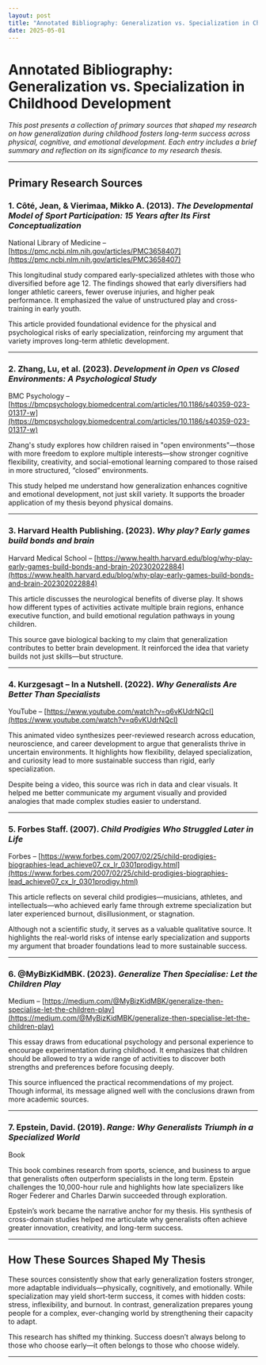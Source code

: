 ```yaml
---
layout: post
title: "Annotated Bibliography: Generalization vs. Specialization in Childhood Development"
date: 2025-05-01
---
```


# Annotated Bibliography: Generalization vs. Specialization in Childhood Development

*This post presents a collection of primary sources that shaped my research on how generalization during childhood fosters long-term success across physical, cognitive, and emotional development. Each entry includes a brief summary and reflection on its significance to my research thesis.*

---

## Primary Research Sources

### 1. Côté, Jean, & Vierimaa, Mikko A. (2013). *The Developmental Model of Sport Participation: 15 Years after Its First Conceptualization*  
National Library of Medicine – [https://pmc.ncbi.nlm.nih.gov/articles/PMC3658407](https://pmc.ncbi.nlm.nih.gov/articles/PMC3658407)

This longitudinal study compared early-specialized athletes with those who diversified before age 12. The findings showed that early diversifiers had longer athletic careers, fewer overuse injuries, and higher peak performance. It emphasized the value of unstructured play and cross-training in early youth.

This article provided foundational evidence for the physical and psychological risks of early specialization, reinforcing my argument that variety improves long-term athletic development.

---

### 2. Zhang, Lu, et al. (2023). *Development in Open vs Closed Environments: A Psychological Study*  
BMC Psychology – [https://bmcpsychology.biomedcentral.com/articles/10.1186/s40359-023-01317-w](https://bmcpsychology.biomedcentral.com/articles/10.1186/s40359-023-01317-w)

Zhang's study explores how children raised in "open environments"—those with more freedom to explore multiple interests—show stronger cognitive flexibility, creativity, and social-emotional learning compared to those raised in more structured, “closed” environments.

This study helped me understand how generalization enhances cognitive and emotional development, not just skill variety. It supports the broader application of my thesis beyond physical domains.

---

### 3. Harvard Health Publishing. (2023). *Why play? Early games build bonds and brain*  
Harvard Medical School – [https://www.health.harvard.edu/blog/why-play-early-games-build-bonds-and-brain-202302022884](https://www.health.harvard.edu/blog/why-play-early-games-build-bonds-and-brain-202302022884)

This article discusses the neurological benefits of diverse play. It shows how different types of activities activate multiple brain regions, enhance executive function, and build emotional regulation pathways in young children.

This source gave biological backing to my claim that generalization contributes to better brain development. It reinforced the idea that variety builds not just skills—but structure.

---

### 4. Kurzgesagt – In a Nutshell. (2022). *Why Generalists Are Better Than Specialists*  
YouTube – [https://www.youtube.com/watch?v=q6vKUdrNQcI](https://www.youtube.com/watch?v=q6vKUdrNQcI)

This animated video synthesizes peer-reviewed research across education, neuroscience, and career development to argue that generalists thrive in uncertain environments. It highlights how flexibility, delayed specialization, and curiosity lead to more sustainable success than rigid, early specialization.

Despite being a video, this source was rich in data and clear visuals. It helped me better communicate my argument visually and provided analogies that made complex studies easier to understand.

---

### 5. Forbes Staff. (2007). *Child Prodigies Who Struggled Later in Life*  
Forbes – [https://www.forbes.com/2007/02/25/child-prodigies-biographies-lead_achieve07_cx_lr_0301prodigy.html](https://www.forbes.com/2007/02/25/child-prodigies-biographies-lead_achieve07_cx_lr_0301prodigy.html)

This article reflects on several child prodigies—musicians, athletes, and intellectuals—who achieved early fame through extreme specialization but later experienced burnout, disillusionment, or stagnation.

Although not a scientific study, it serves as a valuable qualitative source. It highlights the real-world risks of intense early specialization and supports my argument that broader foundations lead to more sustainable success.

---

### 6. @MyBizKidMBK. (2023). *Generalize Then Specialise: Let the Children Play*  
Medium – [https://medium.com/@MyBizKidMBK/generalize-then-specialise-let-the-children-play](https://medium.com/@MyBizKidMBK/generalize-then-specialise-let-the-children-play)

This essay draws from educational psychology and personal experience to encourage experimentation during childhood. It emphasizes that children should be allowed to try a wide range of activities to discover both strengths and preferences before focusing deeply.

This source influenced the practical recommendations of my project. Though informal, its message aligned well with the conclusions drawn from more academic sources.

---

### 7. Epstein, David. (2019). *Range: Why Generalists Triumph in a Specialized World*  
Book

This book combines research from sports, science, and business to argue that generalists often outperform specialists in the long term. Epstein challenges the 10,000-hour rule and highlights how late specializers like Roger Federer and Charles Darwin succeeded through exploration.

Epstein’s work became the narrative anchor for my thesis. His synthesis of cross-domain studies helped me articulate why generalists often achieve greater innovation, creativity, and long-term success.

---

## How These Sources Shaped My Thesis

These sources consistently show that early generalization fosters stronger, more adaptable individuals—physically, cognitively, and emotionally. While specialization may yield short-term success, it comes with hidden costs: stress, inflexibility, and burnout. In contrast, generalization prepares young people for a complex, ever-changing world by strengthening their capacity to adapt.

This research has shifted my thinking. Success doesn’t always belong to those who choose early—it often belongs to those who choose widely.

---
